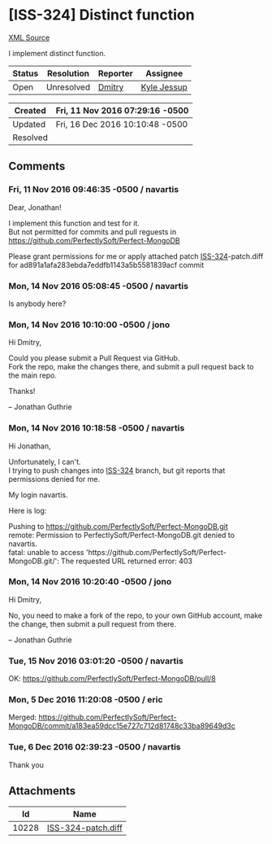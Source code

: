 # [ISS-324] Distinct function

[XML Source](./xml/ISS-324.xml)
<p><p>I implement distinct function.</p></p>





Status|Resolution|Reporter|Assignee
------|----------|--------|--------
Open|Unresolved|[Dmitry](navartis)|[Kyle Jessup]($kjessup)





Created|Fri, 11 Nov 2016 07:29:16 -0500
-------|--------------
Updated|Fri, 16 Dec 2016 10:10:48 -0500
Resolved|


## Comments




### Fri, 11 Nov 2016 09:46:35 -0500 / navartis 

<p><p>Dear, Jonathan!</p>

<p>I implement this function and test for it.<br/>
But not permitted for commits and pull reguests in <a href="https://github.com/PerfectlySoft/Perfect-MongoDB" class="external-link" rel="nofollow">https://github.com/PerfectlySoft/Perfect-MongoDB</a></p>

<p>Please grant permissions for me or apply attached patch <a href="http://jira.perfect.org:8080/browse/ISS-324" title="Distinct function" class="issue-link" data-issue-key="ISS-324">ISS-324</a>-patch.diff for ad891a1afa283ebda7eddfb1143a5b5581839acf commit</p></p>


### Mon, 14 Nov 2016 05:08:45 -0500 / navartis 

<p><p>Is anybody here?</p></p>


### Mon, 14 Nov 2016 10:10:00 -0500 / jono 

<p><p>Hi Dmitry,</p>

<p>Could you please submit a Pull Request via GitHub.<br/>
Fork the repo, make the changes there, and submit a pull request back to the main repo.</p>

<p>Thanks!</p>

<p>– Jonathan Guthrie</p></p>


### Mon, 14 Nov 2016 10:18:58 -0500 / navartis 

<p><p>Hi Jonathan,</p>

<p>Unfortunately, I can't.<br/>
I trying to push changes into <a href="http://jira.perfect.org:8080/browse/ISS-324" title="Distinct function" class="issue-link" data-issue-key="ISS-324">ISS-324</a> branch, but git reports that permissions denied for me.</p>

<p>My login navartis.</p>

<p>Here is log:</p>

<p>Pushing to <a href="https://github.com/PerfectlySoft/Perfect-MongoDB.git" class="external-link" rel="nofollow">https://github.com/PerfectlySoft/Perfect-MongoDB.git</a><br/>
remote: Permission to PerfectlySoft/Perfect-MongoDB.git denied to navartis.<br/>
fatal: unable to access 'https://github.com/PerfectlySoft/Perfect-MongoDB.git/': The requested URL returned error: 403</p></p>


### Mon, 14 Nov 2016 10:20:40 -0500 / jono 

<p><p>Hi Dmitry,</p>

<p>No, you need to make a fork of the repo, to your own GitHub account, make the change, then submit a pull request from there.</p>

<p>– Jonathan Guthrie</p></p>


### Tue, 15 Nov 2016 03:01:20 -0500 / navartis 

<p><p>OK: <a href="https://github.com/PerfectlySoft/Perfect-MongoDB/pull/8" class="external-link" rel="nofollow">https://github.com/PerfectlySoft/Perfect-MongoDB/pull/8</a></p></p>


### Mon, 5 Dec 2016 11:20:08 -0500 / eric 

<p><p>Merged: <a href="https://github.com/PerfectlySoft/Perfect-MongoDB/commit/a183ea59dcc15e727c712d81748c33ba89649d3c" class="external-link" rel="nofollow">https://github.com/PerfectlySoft/Perfect-MongoDB/commit/a183ea59dcc15e727c712d81748c33ba89649d3c</a></p></p>


### Tue, 6 Dec 2016 02:39:23 -0500 / navartis 

<p><p>Thank you<img class="emoticon" src="http://jira.perfect.org:8080/images/icons/emoticons/wink.png" height="16" width="16" align="absmiddle" alt="" border="0"/></p></p>

## Attachments





Id|Name
------|------------
10228|[ISS-324-patch.diff](attachment/10228/ISS-324-patch.diff)

